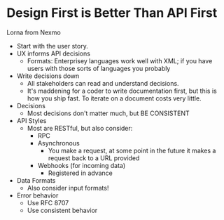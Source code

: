 # Design First is Better Than API First
Lorna  from Nexmo


* Start with the user story.
* UX informs API decisions
    * Formats: Enterprisey languages work well with XML; if you have users with those sorts of languages you probably 
* Write decisions down
    * All stakeholders can read and understand decisions.
    * It's maddening for a coder to write documentation first, but this is how you ship fast. To iterate on a document costs very little.
* Decisions
    * Most decisions don't matter much, but BE CONSISTENT
* API Styles
    * Most are RESTful, but also consider:
        * RPC
        * Asynchronous
            * You make a request, at some point in the future it makes a request back to a URL provided 
        * Webhooks (for incoming data)
            * Registered in advance
* Data Formats
    *  Also consider input formats!
* Error behavior
    * Use RFC 8707
    * Use consistent behavior 


